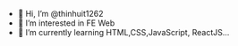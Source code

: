 - 👋 Hi, I’m @thinhuit1262
- 👀 I’m interested in FE Web
- 🌱 I’m currently learning HTML,CSS,JavaScript, ReactJS...

<!---
thinhuit1262/thinhuit1262 is a ✨ special ✨ repository because its `README.md` (this file) appears on your GitHub profile.
You can click the Preview link to take a look at your changes.
--->
